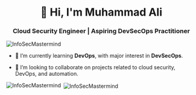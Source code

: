 <h1 align="center">👋 Hi, I'm Muhammad Ali</h1>
<h3 align="center">Cloud Security Engineer | Aspiring DevSecOps Practitioner</h3>
<p align="left"> <img src="https://komarev.com/ghpvc/?username=InfoSecMastermind&label=Profile%20views&color=0e75b6&style=flat" alt="InfoSecMastermind" /> </p>

- 🌱 I’m currently learning **DevOps**, with major interest in **DevSecOps**.

- 👯 I’m looking to collaborate on projects related to cloud security, DevOps, and automation.

<p><img align="left" src="https://github-readme-stats.vercel.app/api/top-langs?username=InfoSecMastermind&show_icons=true&locale=en&layout=compact&theme=tokyonight" alt="InfoSecMastermind" /></p>

<p>&nbsp;<img align="center" src="https://github-readme-stats.vercel.app/api?username=InfoSecMastermind&show_icons=true&locale=en&theme=tokyonight" alt="InfoSecMastermind" /></p>


